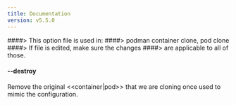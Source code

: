 ```yaml
---
title: Documentation
version: v5.5.0
---
```


####> This option file is used in:
####>   podman container clone, pod clone
####> If file is edited, make sure the changes
####> are applicable to all of those.
#### **--destroy**

Remove the original <<container|pod>> that we are cloning once used to mimic the configuration.

